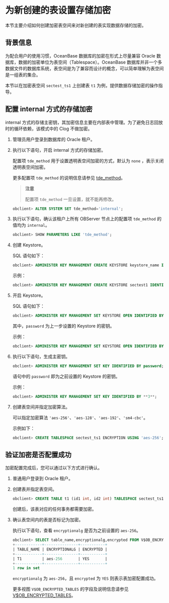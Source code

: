 # 为新创建的表设置存储加密

本节主要介绍如何创建加密表空间来对新创建的表实现数据存储的加密。

## 背景信息

为配合用户的使用习惯，OceanBase 数据库的加密在形式上尽量兼容 Oracle 数据库，数据的加密单位为表空间（Tablespace）。OceanBase 数据库并非一个多数据文件的数据库系统，表空间是为了兼容而设计的概念，可以简单理解为表空间是一组表的集合。

本节以在加密表空间 `sectest_ts1` 上创建表 `t1` 为例，提供数据存储加密的操作指导。

## 配置 internal 方式的存储加密

internal 方式的存储主密钥，其加密信息主要在内部表中管理。为了避免日志回放时的循环依赖，该模式中的 Clog 不做加密。

1. 管理员用户登录到数据库的 Oracle 租户。

2. 执行以下语句，开启 internal 方式的存储加密。

   配置项 `tde_method` 用于设置透明表空间加密的方式，默认为 `none` ，表示关闭透明表空间加密。

   更多配置项 `tde_method` 的说明信息请参见 [tde_method](../../../../../7.reference/5.system-reference/1.system-configuration-items/4.tenant-level-configuration-items/34.tde_method.md)。

   >**注意**
   >
   >配置项 `tde_method` 一旦设置，就不能再修改。

   ```sql
   obclient> ALTER SYSTEM SET tde_method='internal';
   ```

3. 执行以下语句，确认该租户上所有 OBServer 节点上的配置项 `tde_method` 的值均为 `internal`。

   ```sql
   obclient> SHOW PARAMETERS LIKE 'tde_method';
   ```

4. 创建 Keystore。

   SQL 语句如下：

   ```sql
   obclient> ADMINISTER KEY MANAGEMENT CREATE KEYSTORE keystore_name IDENTIFIED BY password;
   ```

   示例：

   ```sql
   obclient> ADMINISTER KEY MANAGEMENT CREATE KEYSTORE sectest1 IDENTIFIED BY **3**;
   ```

5. 开启 Keystore。

   SQL 语句如下：

   ```sql
   obclient> ADMINISTER KEY MANAGEMENT SET KEYSTORE OPEN IDENTIFIED BY password;
   ```

   其中，`password` 为上一步设置的 Keystore 的密钥。

   示例：

   ```sql
   obclient> ADMINISTER KEY MANAGEMENT SET KEYSTORE OPEN IDENTIFIED BY **3**;
   ```

6. 执行以下语句，生成主密钥。

   ```sql
   obclient> ADMINISTER KEY MANAGEMENT SET KEY IDENTIFIED BY password;
   ```

   语句中的 `password` 即为之前设置的 Keystore 的密钥。

   示例：

   ```sql
   obclient> ADMINISTER KEY MANAGEMENT SET KEY IDENTIFIED BY **3**;
   ```

7. 创建表空间并指定加密算法。

   可以指定加密算法 `'aes-256'`、`'aes-128'`、`'aes-192'`、`'sm4-cbc'`。

   示例如下：

   ```sql
   obclient> CREATE TABLESPACE sectest_ts1 ENCRYPTION USING 'aes-256';
   ```

## 验证加密是否配置成功

加密配置完成后，您可以通过以下方式进行确认。

1. 普通用户登录到 Oracle 租户。

2. 创建表并指定表空间。

   ```sql
   obclient> CREATE TABLE t1 (id1 int, id2 int) TABLESPACE sectest_ts1;
   ```

   创建后，该表对应的任何事务都需要加密。

3. 确认表空间内的表是否标记为加密。

   执行以下语句，查看 `encryptionalg` 是否为之前设置的 `aes-256`。

   ```sql
   obclient> SELECT table_name,encryptionalg,encrypted FROM V$OB_ENCRYPTED_TABLES;
   +------------+---------------+-----------+
   | TABLE_NAME | ENCRYPTIONALG | ENCRYPTED |
   +------------+---------------+-----------+
   | T1         | aes-256       | YES       |
   +------------+---------------+-----------+
   1 row in set
   ```

   `encryptionalg` 为 `aes-256`，且 `encrypted` 为 `YES` 则表示表加密配置成功。

    更多视图 `V$OB_ENCRYPTED_TABLES` 的字段及说明信息请参见 [V$OB_ENCRYPTED_TABLES](../../../../../7.reference/5.system-reference/5.system-view-of-oracle-mode/3.performance-view-of-oracle-mode/77.v-encrypted_tables-of-oracle-mode.md)。
